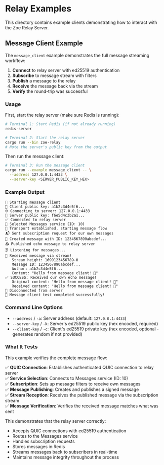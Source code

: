 # Relay Examples

This directory contains example clients demonstrating how to interact with the Zoe Relay Server.

## Message Client Example

The `message_client` example demonstrates the full message streaming workflow:

1. **Connect** to relay server with ed25519 authentication
2. **Subscribe** to message stream with filters
3. **Publish** a message to the relay
4. **Receive** the message back via the stream
5. **Verify** the round-trip was successful

### Usage

First, start the relay server (make sure Redis is running):

```bash
# Terminal 1: Start Redis (if not already running)
redis-server

# Terminal 2: Start the relay server
cargo run --bin zoe-relay
# Note the server's public key from the output
```

Then run the message client:

```bash
# Terminal 3: Run the message client
cargo run --example message_client -- \
  --address 127.0.0.1:4433 \
  --server-key <SERVER_PUBLIC_KEY_HEX>
```

### Example Output

```
🚀 Starting message client
🔑 Client public key: a1b2c3d4e5f6...
🌐 Connecting to server: 127.0.0.1:4433
🔐 Server public key: f6e5d4c3b2a1...
✅ Connected to relay server
📡 Selected Messages service (ID: 10)
🔄 Transport established, starting message flow
📬 Sent subscription request for our own messages
📝 Created message with ID: 1234567890abcdef...
📤 Published echo message to relay server
👂 Listening for messages...
🎉 Received message via stream!
   Stream height: 1699123456789-0
   Message ID: 1234567890abcdef...
   Author: a1b2c3d4e5f6...
   Content: "Hello from message client! 🚀"
✅ SUCCESS: Received our own echo message!
   Original content: "Hello from message client! 🚀"
   Received content: "Hello from message client! 🚀"
🔌 Disconnected from server
🎊 Message client test completed successfully!
```

### Command Line Options

- `--address` / `-a`: Server address (default: `127.0.0.1:4433`)
- `--server-key` / `-k`: Server's ed25519 public key (hex encoded, required)
- `--client-key` / `-c`: Client's ed25519 private key (hex encoded, optional - generates random if not provided)

### What It Tests

This example verifies the complete message flow:

✅ **QUIC Connection**: Establishes authenticated QUIC connection to relay server  
✅ **Service Selection**: Connects to Messages service (ID: 10)  
✅ **Subscription**: Sets up message filters to receive own messages  
✅ **Message Publishing**: Creates and publishes a signed message  
✅ **Stream Reception**: Receives the published message via the subscription stream  
✅ **Message Verification**: Verifies the received message matches what was sent  

This demonstrates that the relay server correctly:
- Accepts QUIC connections with ed25519 authentication
- Routes to the Messages service
- Handles subscription requests
- Stores messages in Redis
- Streams messages back to subscribers in real-time
- Maintains message integrity throughout the process